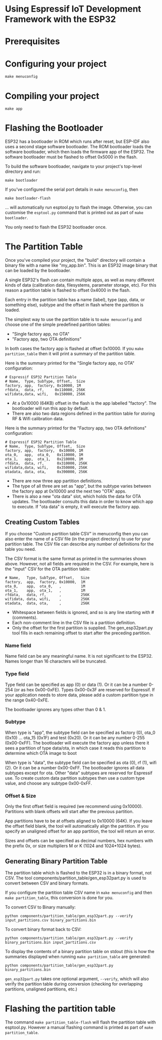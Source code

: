 # Using Espressif IoT Development Framework with the ESP32

# Prerequisites

# Configuring your project

`make menuconfig`

# Compiling your project

`make app`

# Flashing the Bootloader

ESP32 has a bootloader in ROM which runs after reset, but ESP-IDF also uses a second stage software bootloader. The ROM bootloader loads the software bootloader, which then loads the firmware app of the ESP32. The software bootloader must be flashed to offset 0x5000 in the flash.

To build the software bootloader, navigate to your project's top-level directory and run:

``` shell
make bootloader
```

If you've configured the serial port details in `make menuconfig`, then

``` shell
make bootloader-flash
```

... will automatically run esptool.py to flash the image. Otherwise, you can customise the `esptool.py` command that is printed out as part of `make bootloader`.

You only need to flash the ESP32 bootloader once.

# The Partition Table

Once you've compiled your project, the "build" directory will contain a binary file with a name like "my_app.bin". This is an ESP32 image binary that can be loaded by the bootloader.

A single ESP32's flash can contain multiple apps, as well as many different kinds of data (calibration data, filesystems, parameter storage, etc). For this reason a partition table is flashed to offset 0x4000 in the flash.

Each entry in the partition table has a name (label), type (app, data, or something else), subtype and the offset in flash where the partition is loaded.

The simplest way to use the partition table is to `make menuconfig` and choose one of the simple predefined partition tables:

* "Single factory app, no OTA"
* "Factory app, two OTA definitions"

In both cases the factory app is flashed at offset 0x10000. If you `make partition_table` then it will print a summary of the partition table.

Here is the summary printed for the "Single factory app, no OTA" configuration:

```
# Espressif ESP32 Partition Table
# Name,  Type, SubType, Offset,  Size
factory, app,  factory, 0x10000, 1M
rfdata,  data, rf,     0x110000, 256K
wifidata,data, wifi,   0x150000, 256K
```

* At a 0x10000 (64KB) offset in the flash is the app labelled "factory". The bootloader will run this app by default.
* There are also two data regions defined in the partition table for storing RF & Wifi calibration data.

Here is the summary printed for the "Factory app, two OTA definitions" configuration:

```
# Espressif ESP32 Partition Table
# Name,  Type, SubType, Offset,  Size
factory, app,  factory,  0x10000, 1M
ota_0,   app,  ota_0,   0x110000, 1M
ota_1,   app,  ota_1,   0x210000, 1M
rfdata,  data, rf,      0x310000, 256K
wifidata,data, wifi,    0x350000, 256K
otadata, data, ota,     0x390000, 256K
```

* There are now three app partition definitions.
* The type of all three are set as "app", but the subtype varies between the factory app at 0x10000 and the next two "OTA" apps.
* There is also a new "ota data" slot, which holds the data for OTA updates. The bootloader consults this data in order to know which app to execute. If "ota data" is empty, it will execute the factory app.


## Creating Custom Tables

If you choose "Custom partition table CSV" in menuconfig then you can also enter the name of a CSV file (in the project directory) to use for your partition table. The CSV file can describe any number of definitions for the table you need.

The CSV format is the same format as printed in the summaries shown above. However, not all fields are required in the CSV. For example, here is the "input" CSV for the OTA partition table:

```
# Name,   Type, SubType, Offset,   Size
factory,  app,  factory, 0x10000,  1M
ota_0,    app,  ota_0,   ,         1M
ota_1,    app,  ota_1,   ,         1M
rfdata,   data, rf,      ,         256K
wifidata, data, wifi,    ,         256K
otadata,  data, ota,     ,         256K
```

* Whitespace between fields is ignored, and so is any line starting with # (comments).
* Each non-comment line in the CSV file is a partition definition.
* Only the offset for the first partition is supplied. The gen_esp32part.py tool fills in each remaining offset to start after the preceding partition.

### Name field

Name field can be any meaningful name. It is not significant to the ESP32. Names longer than 16 characters will be truncated.

### Type field

Type field can be specified as app (0) or data (1). Or it can be a number 0-254 (or as hex 0x00-0xFE). Types 0x00-0x3F are reserved for Espressif. If your application needs to store data, please add a custom partition type in the range 0x40-0xFE.

The bootloader ignores any types other than 0 & 1.

### Subtype

When type is "app", the subtype field can be specified as factory (0), ota_0 (0x10) ... ota_15 (0x1F) and test (0x20). Or it can be any number 0-255 (0x00-0xFF). The bootloader will execute the factory app unless there it sees a partition of type data/ota, in which case it reads this partition to determine which OTA image to boot

When type is "data", the subtype field can be specified as ota (0), rf (1), wifi (2). Or it can be a number 0x00-0xFF. The bootloader ignores all data subtypes except for ota. Other "data" subtypes are reserved for Espressif use. To create custom data partition subtypes then use a custom type value, and choose any subtype 0x00-0xFF.

### Offset & Size

Only the first offset field is required (we recommend using 0x10000). Partitions with blank offsets will start after the previous partition.

App partitions have to be at offsets aligned to 0x10000 (64K). If you leave the offset field blank, the tool will automatically align the partition. If you specify an unaligned offset for an app partition, the tool will return an error.

Sizes and offsets can be specified as decimal numbers, hex numbers with the prefix 0x, or size multipliers M or K (1024 and 1024*1024 bytes).

## Generating Binary Partition Table

The partition table which is flashed to the ESP32 is in a binary format, not CSV. The tool components/partition_table/gen_esp32part.py is used to convert between CSV and binary formats.

If you configure the partition table CSV name in `make menuconfig` and then `make partition_table`, this conversion is done for you.

To convert CSV to Binary manually:

``` shell
python components/partition_table/gen_esp32part.py --verify input_partitions.csv binary_partitions.bin
```

To convert binary format back to CSV:

``` shell
python components/partition_table/gen_esp32part.py --verify binary_partitions.bin input_partitions.csv
```

To display the contents of a binary partition table on stdout (this is how the summaries displayed when running `make partition_table` are generated:

``` shell
python components/partition_table/gen_esp32part.py binary_partitions.bin
```

`gen_esp32part.py` takes one optional argument, `--verify`, which will also verify the partition table during conversion (checking for overlapping partitions, unaligned partitions, etc.)

# Flashing the partition table

The command `make partition_table-flash` will flash the partition table with esptool.py. However a manual flashing command is printed as part of `make partition_table`.
